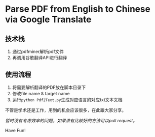 # Parse PDF from English to Chinese via Google Translate

## 技术栈
1. 通过pdfminer解析pdf文件
2. 再调用谷歌翻译API进行翻译

## 使用流程
1. 将需要解析翻译的PDF放在脚本目录下
2. 修改file name & target name
3. 运行`python Pdf2Text.py`生成对应语言的对应txt文本文档

不管是学术还是工作，用到的机会应该很多，在此跟大家分享。

*暂时没有考虑效率的问题，如果谁有比较好的方法可以pull request。*

Have Fun!